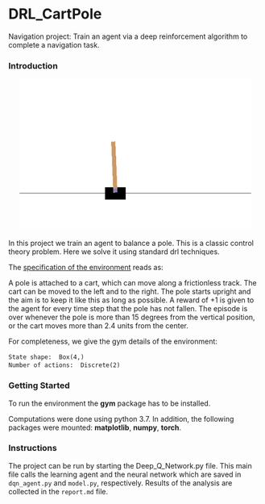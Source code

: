 # DRL_CartPole

Navigation project: Train an agent via a deep reinforcement algorithm to complete a navigation task.

### Introduction

<p align="center">
  <img width="460" height="300" src="cp.png">
</p>

In this project we train an agent to balance a pole. This is a classic control theory problem. Here we solve it using standard drl techniques.

The [specification of the environment](http://gym.openai.com/envs/CartPole-v1/) reads as:

A pole is attached to a cart, which can move along a frictionless track.  The cart can be moved to the left and to the right. The pole starts upright and the aim is to keep it like this as long as possible. A reward of +1 is given to the agent for every time step that the pole has not fallen. The episode is over whenever the pole is more than 15 degrees from the vertical position, or the cart moves more than 2.4 units from the center.

For completeness, we give the gym details of the environment:

```
State shape:  Box(4,)
Number of actions:  Discrete(2)
```
### Getting Started

To run the environment the **gym** package has to be installed.

Computations were done using python 3.7. In addition, the following packages were mounted: **matplotlib**, **numpy**, **torch**.

### Instructions

The project can be run by starting the Deep_Q_Network.py file. This main file calls the learning agent and the neural network which are saved in `dqn_agent.py` and `model.py`, respectively. Results of the analysis are collected in the `report.md` file.
